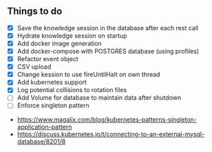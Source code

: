 ## Things to do

- [X] Save the knowledge session in the database after each rest call
- [X] Hydrate knowledge session on startup
- [X] Add docker image generation
- [X] Add docker-compose with POSTGRES database (using profiles)
- [X] Refactor event object
- [X] CSV upload
- [X] Change kession to use fireUntilHalt on own thread
- [X] Add kubernetes support
- [X] Log potential collisions to rotation files
- [ ] Add Volume for database to maintain data after shutdown
- [ ] Enforce singleton pattern
 - https://www.magalix.com/blog/kubernetes-patterns-singleton-application-pattern
 - https://discuss.kubernetes.io/t/connecting-to-an-external-mysql-database/8201/8
